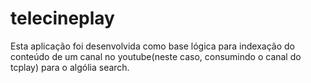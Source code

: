 # telecineplay
Esta aplicação foi desenvolvida como base lógica para indexação do conteúdo de um
canal no youtube(neste caso, consumindo o canal do tcplay) para o algólia search.
